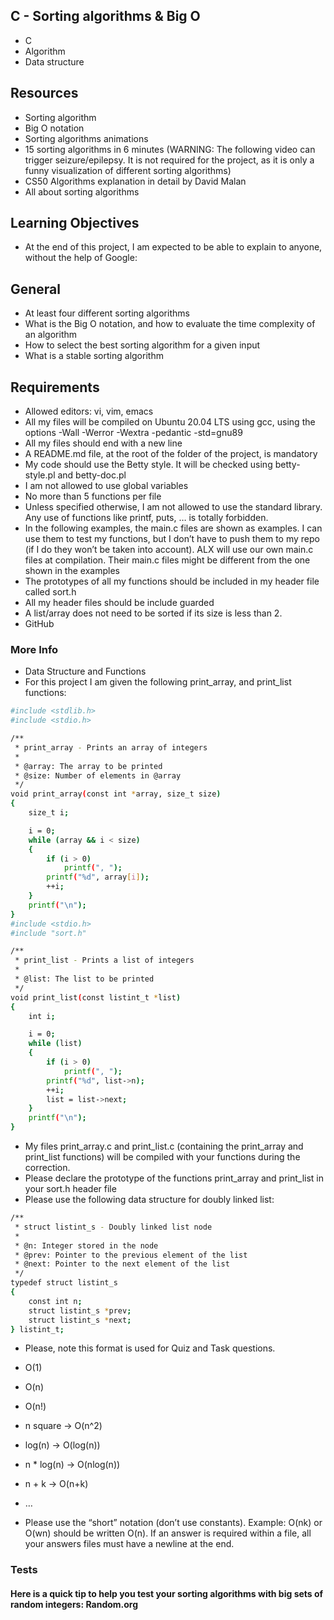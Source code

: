 ## C - Sorting algorithms & Big O
- C
- Algorithm
- Data structure

## Resources
- Sorting algorithm
- Big O notation
- Sorting algorithms animations
- 15 sorting algorithms in 6 minutes (WARNING: The following video can trigger seizure/epilepsy. It is not required for the project, as it is only a funny visualization of different sorting algorithms)
- CS50 Algorithms explanation in detail by David Malan
- All about sorting algorithms

## Learning Objectives
- At the end of this project, I am expected to be able to explain to anyone, without the help of Google:

## General
- At least four different sorting algorithms
- What is the Big O notation, and how to evaluate the time complexity of an algorithm
- How to select the best sorting algorithm for a given input
- What is a stable sorting algorithm

## Requirements
- Allowed editors: vi, vim, emacs
- All my files will be compiled on Ubuntu 20.04 LTS using gcc, using the options -Wall -Werror -Wextra -pedantic -std=gnu89
- All my files should end with a new line
- A README.md file, at the root of the folder of the project, is mandatory
- My code should use the Betty style. It will be checked using betty-style.pl and betty-doc.pl
- I am not allowed to use global variables
- No more than 5 functions per file
- Unless specified otherwise, I am not allowed to use the standard library. Any use of functions like printf, puts, … is totally forbidden.
- In the following examples, the main.c files are shown as examples. I can use them to test my functions, but I don’t have to push them to my repo (if I do they won’t be taken into account). ALX will use our own main.c files at compilation. Their main.c files might be different from the one shown in the examples
- The prototypes of all my functions should be included in my header file called sort.h
- All my header files should be include guarded
- A list/array does not need to be sorted if its size is less than 2.
- GitHub

### More Info
- Data Structure and Functions
- For this project I am given the following print_array, and print_list functions:

``` bash
#include <stdlib.h>
#include <stdio.h>

/**
 * print_array - Prints an array of integers
 *
 * @array: The array to be printed
 * @size: Number of elements in @array
 */
void print_array(const int *array, size_t size)
{
    size_t i;

    i = 0;
    while (array && i < size)
    {
        if (i > 0)
            printf(", ");
        printf("%d", array[i]);
        ++i;
    }
    printf("\n");
}
#include <stdio.h>
#include "sort.h"

/**
 * print_list - Prints a list of integers
 *
 * @list: The list to be printed
 */
void print_list(const listint_t *list)
{
    int i;

    i = 0;
    while (list)
    {
        if (i > 0)
            printf(", ");
        printf("%d", list->n);
        ++i;
        list = list->next;
    }
    printf("\n");
}
```

- My files print_array.c and print_list.c (containing the print_array and print_list functions) will be compiled with your functions during the correction.
- Please declare the prototype of the functions print_array and print_list in your sort.h header file
- Please use the following data structure for doubly linked list:
``` bash
/**
 * struct listint_s - Doubly linked list node
 *
 * @n: Integer stored in the node
 * @prev: Pointer to the previous element of the list
 * @next: Pointer to the next element of the list
 */
typedef struct listint_s
{
    const int n;
    struct listint_s *prev;
    struct listint_s *next;
} listint_t;
```
- Please, note this format is used for Quiz and Task questions.

- O(1)
- O(n)
- O(n!)
- n square -> O(n^2)
- log(n) -> O(log(n))
- n * log(n) -> O(nlog(n))
- n + k -> O(n+k)
- …
- Please use the “short” notation (don’t use constants). Example: O(nk) or O(wn) should be written O(n). If an answer is required within a file, all your answers files must have a newline at the end.

### Tests
#### Here is a quick tip to help you test your sorting algorithms with big sets of random integers: Random.org
